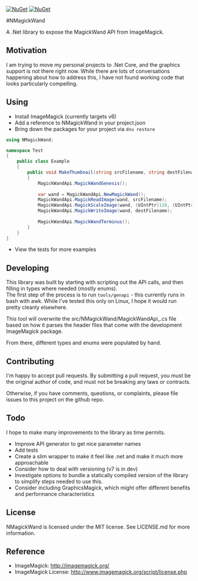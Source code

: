 [![NuGet](https://img.shields.io/nuget/dt/NMagickWand.svg)]()
[![NuGet](https://img.shields.io/nuget/v/NMagickWand.svg)]()

#NMagickWand

A .Net library to expose the MagickWand API from ImageMagick.

## Motivation
I am trying to move my personal projects to .Net Core, and the 
graphics support is not there right now.  While there are lots
of conversations happening about how to address this, I have 
not found working code that looks particularly compelling.

## Using
- Install ImageMagick (currently targets v6)
- Add a reference to NMagickWand in your project.json
- Bring down the packages for your project via `dnu restore`

```csharp
using NMagickWand;

namespace Test
{
    public class Example
    {
        public void MakeThumbnail(string srcFilename, string destFilename)
        {
            MagickWandApi.MagickWandGenesis();
            
            var wand = MagickWandApi.NewMagickWand();
            MagickWandApi.MagickReadImage(wand, srcFilename);
            MagickWandApi.MagickScaleImage(wand, (UIntPtr)120, (UIntPtr)120);
            MagickWandApi.MagickWriteImage(wand, destFilename);
            
            MagickWandApi.MagickWandTerminus();
        }
    }
}
```

- View the tests for more examples

## Developing
This library was built by starting with scripting out the 
API calls, and then filling in types where needed (mostly enums).  
The first step of the process is to run `tools/genapi` - this
currently runs in bash with awk.  While I've tested this only 
on Linux, I hope it would run pretty cleanly elsewhere. 

This tool will overwrite the src/NMagickWand/MagickWandApi_.cs file
based on how it parses the header files that come with the development
ImageMagick package.

From there, different types and enums were populated by hand.

## Contributing
I'm happy to accept pull requests.  By submitting a pull request, you
must be the original author of code, and must not be breaking
any laws or contracts.

Otherwise, if you have comments, questions, or complaints, please file
issues to this project on the github repo.

## Todo
I hope to make many improvements to the library as time permits.
- Improve API generator to get nice parameter names
- Add tests
- Create a slim wrapper to make it feel like .net and make it much more approachable
- Consider how to deal with versioning (v7 is in dev)
- Investigate options to bundle a statically compiled version of the library
  to simplify steps needed to use this.
- Consider including GraphicsMagick, which might offer different
  benefits and performance characteristics 
  
## License
NMagickWand is licensed under the MIT license.  See LICENSE.md for more
information.

## Reference
- ImageMagick: http://imagemagick.org/
- ImageMagick License: http://www.imagemagick.org/script/license.php
